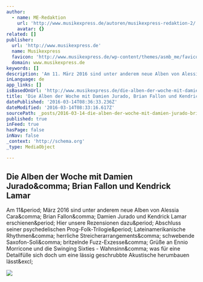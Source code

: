 ```yaml
---
author:
  - name: ME-Redaktion
    url: 'http://www.musikexpress.de/autoren/musikexpress-redaktion-2/'
    avatar: {}
related: []
publisher:
  url: 'http://www.musikexpress.de'
  name: Musikexpress
  favicon: 'http://www.musikexpress.de/wp-content/themes/asmb_me/favicon.ico'
  domain: www.musikexpress.de
keywords: []
description: 'Am 11. März 2016 sind unter anderem neue Alben von Alessia Cara, Brian Fallon, Damien Jurado und Kendrick Lamar erschienen. Hier unsere Rezensionen dazu. Abschluss seiner psychedelischen Prog-Folk-Trilogie. Lateinamerikanische Rhythmen, herrliche Streicherarrangements, schwebende Saxofon-Soli, britzelnde Fuzz-Exzesse, Grüße an Ennio Morricone und die Swinging Sixties - Wahnsinn, was für eine Detailfülle sich doch um eine lässig geschrubbte Akustische herumbauen lässt!'
inLanguage: de
app_links: []
isBasedOnUrl: 'http://www.musikexpress.de/die-alben-der-woche-mit-damien-jurado-brian-fallon-und-kendrick-lamar-500675/'
title: 'Die Alben der Woche mit Damien Jurado, Brian Fallon und Kendrick Lamar'
datePublished: '2016-03-14T08:36:33.236Z'
dateModified: '2016-03-14T08:33:16.617Z'
sourcePath: _posts/2016-03-14-die-alben-der-woche-mit-damien-jurado-brian-fallon-und-kend.md
published: true
inFeed: true
hasPage: false
inNav: false
_context: 'http://schema.org'
_type: MediaObject

---
```

<article style=""><h1>Die Alben der Woche mit Damien Jurado&amp;comma; Brian Fallon und Kendrick Lamar</h1><p>Am 11&amp;period; März 2016 sind unter anderem neue Alben von Alessia Cara&amp;comma; Brian Fallon&amp;comma; Damien Jurado und Kendrick Lamar erschienen&amp;period; Hier unsere Rezensionen dazu&amp;period; Abschluss seiner psychedelischen Prog-Folk-Trilogie&amp;period; Lateinamerikanische Rhythmen&amp;comma; herrliche Streicherarrangements&amp;comma; schwebende Saxofon-Soli&amp;comma; britzelnde Fuzz-Exzesse&amp;comma; Grüße an Ennio Morricone und die Swinging Sixties - Wahnsinn&amp;comma; was für eine Detailfülle sich doch um eine lässig geschrubbte Akustische herumbauen lässt&amp;excl;</p><img src="http://www.musikexpress.de/wp-content/uploads/2016/03/07/12/Damien_Jurado_live.jpg" /></article>